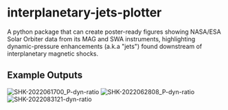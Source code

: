 # interplanetary-jets-plotter
A python package that can create poster-ready figures showing NASA/ESA Solar Orbiter data from its MAG and SWA instruments, highlighting dynamic-pressure enhancements (a.k.a "jets") found downstream of interplanetary magnetic shocks.

## Example Outputs
![SHK-2022061700_P-dyn-ratio](https://github.com/user-attachments/assets/f2ae80b7-7a92-447a-af63-e8aea0a0af03)
![SHK-2022062808_P-dyn-ratio](https://github.com/user-attachments/assets/b11219f6-ef0b-44b1-8080-5e3aae8d3326)
![SHK-2022083121-dyn-ratio](https://github.com/user-attachments/assets/2da43012-1c64-455b-aa0d-6295acb58617)
